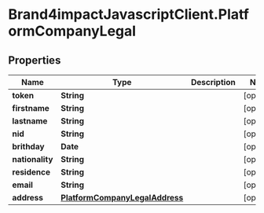 # Brand4impactJavascriptClient.PlatformCompanyLegal

## Properties

Name | Type | Description | Notes
------------ | ------------- | ------------- | -------------
**token** | **String** |  | [optional] 
**firstname** | **String** |  | [optional] 
**lastname** | **String** |  | [optional] 
**nid** | **String** |  | [optional] 
**brithday** | **Date** |  | [optional] 
**nationality** | **String** |  | [optional] 
**residence** | **String** |  | [optional] 
**email** | **String** |  | [optional] 
**address** | [**PlatformCompanyLegalAddress**](PlatformCompanyLegalAddress.md) |  | [optional] 


